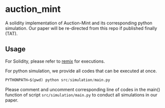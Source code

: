 # auction_mint
A solidity implementation of Auction-Mint and its corresponding python simulation.
Our paper will be re-directed from this repo if published finally (TAT).

## Usage
For Solidity, please refer to [remix](https://remix.ethereum.org/) for executions.

For python simulation, we provide all codes that can be executed at once.
```python
PYTHONPATH=$(pwd) python src/simulation/main.py
```
Please comment and uncomment corresponding line of codes in 
the main() function of script `src/simulation/main.py` to conduct all simulations in our paper.
